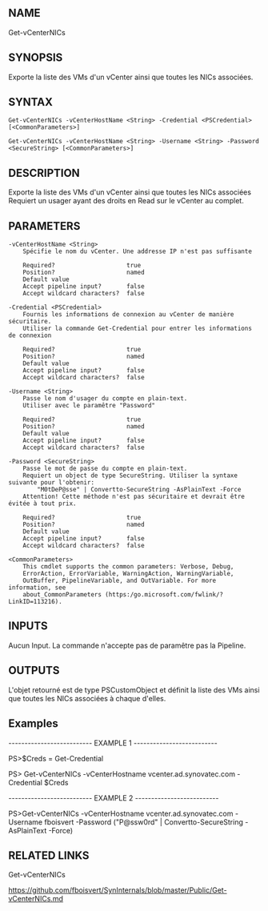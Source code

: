 ## NAME
Get-vCenterNICs

## SYNOPSIS
Exporte la liste des VMs d'un vCenter ainsi que toutes les NICs associées.


## SYNTAX
`Get-vCenterNICs -vCenterHostName <String> -Credential <PSCredential> [<CommonParameters>]`

`Get-vCenterNICs -vCenterHostName <String> -Username <String> -Password <SecureString> [<CommonParameters>]`


## DESCRIPTION
Exporte la liste des VMs d'un vCenter ainsi que toutes les NICs associées
Requiert un usager ayant des droits en Read sur le vCenter au complet.


## PARAMETERS
    -vCenterHostName <String>
        Spécifie le nom du vCenter. Une addresse IP n'est pas suffisante

        Required?                    true
        Position?                    named
        Default value
        Accept pipeline input?       false
        Accept wildcard characters?  false

    -Credential <PSCredential>
        Fournis les informations de connexion au vCenter de manière sécuritaire.
        Utiliser la commande Get-Credential pour entrer les informations de connexion

        Required?                    true
        Position?                    named
        Default value
        Accept pipeline input?       false
        Accept wildcard characters?  false

    -Username <String>
        Passe le nom d'usager du compte en plain-text.
        Utiliser avec le paramêtre "Password"

        Required?                    true
        Position?                    named
        Default value
        Accept pipeline input?       false
        Accept wildcard characters?  false

    -Password <SecureString>
        Passe le mot de passe du compte en plain-text.
        Requiert un object de type SecureString. Utiliser la syntaxe suivante pour l'obtenir:
            "M0tDeP@sse" | Convertto-SecureString -AsPlainText -Force
        Attention! Cette méthode n'est pas sécuritaire et devrait être évitée à tout prix.

        Required?                    true
        Position?                    named
        Default value
        Accept pipeline input?       false
        Accept wildcard characters?  false

    <CommonParameters>
        This cmdlet supports the common parameters: Verbose, Debug,
        ErrorAction, ErrorVariable, WarningAction, WarningVariable,
        OutBuffer, PipelineVariable, and OutVariable. For more information, see
        about_CommonParameters (https:/go.microsoft.com/fwlink/?LinkID=113216).

## INPUTS
Aucun Input. La commande n'accepte pas de paramêtre pas la Pipeline.


## OUTPUTS
L'objet retourné est de type PSCustomObject et définit la liste des VMs ainsi que toutes les NICs associées à chaque d'elles.

## Examples
-------------------------- EXAMPLE 1 --------------------------

PS>$Creds = Get-Credential

PS> Get-vCenterNICs -vCenterHostname vcenter.ad.synovatec.com -Credential $Creds




-------------------------- EXAMPLE 2 --------------------------

PS>Get-vCenterNICs -vCenterHostname vcenter.ad.synovatec.com -Username fboisvert -Password ("P@ssw0rd" | Convertto-SecureString -AsPlainText -Force)







## RELATED LINKS
Get-vCenterNICs

https://github.com/fboisvert/SynInternals/blob/master/Public/Get-vCenterNICs.md